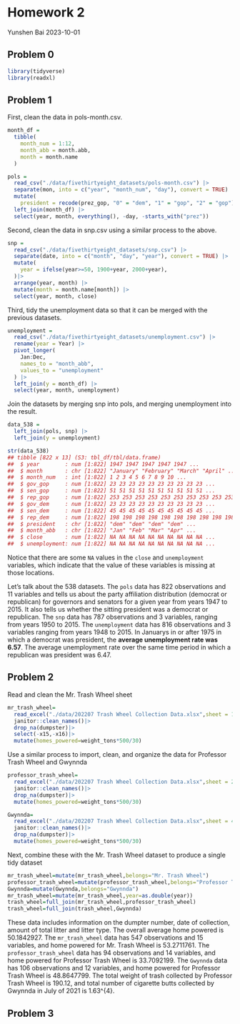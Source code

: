 Homework 2
================
Yunshen Bai
2023-10-01

## Problem 0

``` r
library(tidyverse)
library(readxl)
```

## Problem 1

First, clean the data in pols-month.csv.

``` r
month_df = 
  tibble(
    month_num = 1:12,
    month_abb = month.abb,
    month = month.name
  )

pols = 
  read_csv("./data/fivethirtyeight_datasets/pols-month.csv") |>
  separate(mon, into = c("year", "month_num", "day"), convert = TRUE) |>
  mutate(
    president = recode(prez_gop, "0" = "dem", "1" = "gop", "2" = "gop")) |>
  left_join(month_df) |> 
  select(year, month, everything(), -day, -starts_with("prez")) 
```

Second, clean the data in snp.csv using a similar process to the above.

``` r
snp = 
  read_csv("./data/fivethirtyeight_datasets/snp.csv") |>
  separate(date, into = c("month", "day", "year"), convert = TRUE) |>
  mutate(
    year = ifelse(year>=50, 1900+year, 2000+year), 
  )|>
  arrange(year, month) |>
  mutate(month = month.name[month]) |>
  select(year, month, close) 
```

Third, tidy the unemployment data so that it can be merged with the
previous datasets.

``` r
unemployment = 
  read_csv("./data/fivethirtyeight_datasets/unemployment.csv") |>
  rename(year = Year) |>
  pivot_longer(
    Jan:Dec, 
    names_to = "month_abb",
    values_to = "unemployment"
  ) |> 
  left_join(y = month_df) |> 
  select(year, month, unemployment)
```

Join the datasets by merging snp into pols, and merging unemployment
into the result.

``` r
data_538 = 
  left_join(pols, snp) |>
  left_join(y = unemployment)

str(data_538)
## tibble [822 x 13] (S3: tbl_df/tbl/data.frame)
##  $ year        : num [1:822] 1947 1947 1947 1947 1947 ...
##  $ month       : chr [1:822] "January" "February" "March" "April" ...
##  $ month_num   : int [1:822] 1 2 3 4 5 6 7 8 9 10 ...
##  $ gov_gop     : num [1:822] 23 23 23 23 23 23 23 23 23 23 ...
##  $ sen_gop     : num [1:822] 51 51 51 51 51 51 51 51 51 51 ...
##  $ rep_gop     : num [1:822] 253 253 253 253 253 253 253 253 253 253 ...
##  $ gov_dem     : num [1:822] 23 23 23 23 23 23 23 23 23 23 ...
##  $ sen_dem     : num [1:822] 45 45 45 45 45 45 45 45 45 45 ...
##  $ rep_dem     : num [1:822] 198 198 198 198 198 198 198 198 198 198 ...
##  $ president   : chr [1:822] "dem" "dem" "dem" "dem" ...
##  $ month_abb   : chr [1:822] "Jan" "Feb" "Mar" "Apr" ...
##  $ close       : num [1:822] NA NA NA NA NA NA NA NA NA NA ...
##  $ unemployment: num [1:822] NA NA NA NA NA NA NA NA NA NA ...
```

Notice that there are some `NA` values in the `close` and `unemployment`
variables, which indicate that the value of these variables is missing
at those locations.

Let’s talk about the 538 datasets. The `pols` data has 822 observations
and 11 variables and tells us about the party affiliation distribution
(democrat or republican) for governors and senators for a given year
from years 1947 to 2015. It also tells us whether the sitting president
was a democrat or republican. The `snp` data has 787 observations and 3
variables, ranging from years 1950 to 2015. The `unemployment` data has
816 observations and 3 variables ranging from years 1948 to 2015. In
Januarys in or after 1975 in which a democrat was president, the
**average unemployment rate was 6.57**. The average unemployment rate
over the same time period in which a republican was president was 6.47.

## Problem 2

Read and clean the Mr. Trash Wheel sheet

``` r
mr_trash_wheel=
  read_excel("./data/202207 Trash Wheel Collection Data.xlsx",sheet = 1,skip = 1)|>
  janitor::clean_names()|>
  drop_na(dumpster)|>
  select(-x15,-x16)|>
  mutate(homes_powered=weight_tons*500/30)
```

Use a similar process to import, clean, and organize the data for
Professor Trash Wheel and Gwynnda

``` r
professor_trash_wheel=
  read_excel("./data/202207 Trash Wheel Collection Data.xlsx",sheet = 2,skip = 1)|>
  janitor::clean_names()|>
  drop_na(dumpster)|>
  mutate(homes_powered=weight_tons*500/30)
```

``` r
Gwynnda=
  read_excel("./data/202207 Trash Wheel Collection Data.xlsx",sheet = 4,skip = 1)|>
  janitor::clean_names()|>
  drop_na(dumpster)|>
  mutate(homes_powered=weight_tons*500/30)
```

Next, combine these with the Mr. Trash Wheel dataset to produce a single
tidy dataset

``` r
mr_trash_wheel=mutate(mr_trash_wheel,belongs="Mr. Trash Wheel")
professor_trash_wheel=mutate(professor_trash_wheel,belongs="Professor Trash Wheel")
Gwynnda=mutate(Gwynnda,belongs="Gwynnda")
mr_trash_wheel=mutate(mr_trash_wheel,year=as.double(year))
trash_wheel=full_join(mr_trash_wheel,professor_trash_wheel)
trash_wheel=full_join(trash_wheel,Gwynnda)
```

These data includes information on the dumpter number, date of
collection, amount of total litter and litter type. The overall average
home powered is 50.1842927. The `mr_trash_wheel` data has 547
observations and 15 variables, and home powered for Mr. Trash Wheel is
53.2711761. The `professor_trash_wheel` data has 94 observations and 14
variables, and home powered for Professor Trash Wheel is 33.7092199. The
`Gwynnda` data has 106 observations and 12 variables, and home powered
for Professor Trash Wheel is 48.8647799. The total weight of trash
collected by Professor Trash Wheel is 190.12, and total number of
cigarette butts collected by Gwynnda in July of 2021 is 1.63^{4}.

## Problem 3
